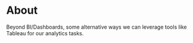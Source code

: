 # About

Beyond BI/Dashboards, some alternative ways we can leverage tools like Tableau for our analytics tasks.

